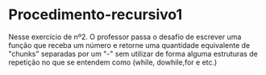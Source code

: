 # Procedimento-recursivo1
Nesse exercício de nº2. O professor passa o desafio de escrever uma função que receba um número e retorne uma quantidade equivalente de "chunks" separadas por um "-" sem utilizar de forma alguma estruturas de repetição no que se entendem como (while, dowhile,for e etc.)
